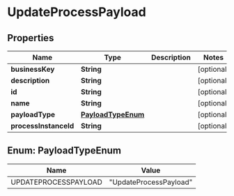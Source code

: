 
# UpdateProcessPayload

## Properties
Name | Type | Description | Notes
------------ | ------------- | ------------- | -------------
**businessKey** | **String** |  |  [optional]
**description** | **String** |  |  [optional]
**id** | **String** |  |  [optional]
**name** | **String** |  |  [optional]
**payloadType** | [**PayloadTypeEnum**](#PayloadTypeEnum) |  |  [optional]
**processInstanceId** | **String** |  |  [optional]


<a name="PayloadTypeEnum"></a>
## Enum: PayloadTypeEnum
Name | Value
---- | -----
UPDATEPROCESSPAYLOAD | &quot;UpdateProcessPayload&quot;




